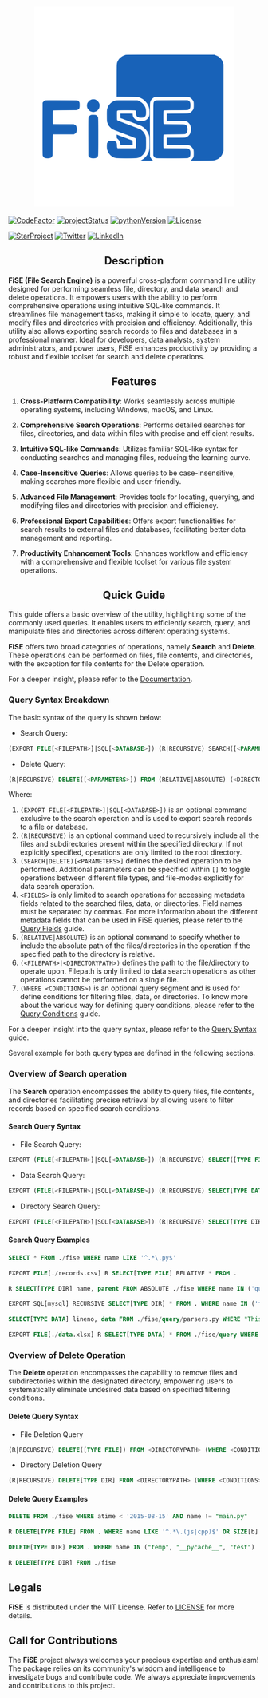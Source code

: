 <h1 align=center>
<img src="assets/fise.svg" width=400 align=center>
</h1>

<a href="https://www.codefactor.io/repository/github/rahul4732saini/fise"><img src="https://www.codefactor.io/repository/github/rahul4732saini/fise/badge" alt="CodeFactor"></a>
<a href="https://www.github.com/rahul4732saini/fise"><img src="https://img.shields.io/badge/status-beta-yellow?maxAge=60" alt="projectStatus"></a>
<a href="https://www.github.com/rahul4732saini/fise"><img src="https://img.shields.io/badge/python-3.10+-blue?label=Python&maxAge=60" alt="pythonVersion"></a>
<a href="https://github.com/rahul4732saini/fise/blob/main/LICENSE"><img src="https://img.shields.io/badge/License-MIT-green?maxAge=60" alt="License"></a>

<a href="https://www.github.com/rahul4732saini/fise"><img src="https://img.shields.io/github/stars/rahul4732saini/fise.svg?style=social&label=Star&maxAge=60" alt="StarProject"></a>
<a href="https://www.twitter.com/rahulsaini4732"><img src="https://img.shields.io/twitter/follow/rahulsaini4732?style=social&label=Follow&maxAge=60" alt="Twitter"></a>
<a href="https://www.linkedin.com/in/rahul-saini-9191a5286/)"><img src="https://img.shields.io/badge/LinkedIn-Connect-blue?style=social&logo=linkedin&maxAge=60" alt="LinkedIn"></a>

<h2 align=center>Description</h2>

**FiSE (File Search Engine)** is a powerful cross-platform command line utility designed for performing seamless file, directory, and data search and delete operations. It empowers users with the ability to perform comprehensive operations using intuitive SQL-like commands. It streamlines file management tasks, making it simple to locate, query, and modify files and directories with precision and efficiency. Additionally, this utility also allows exporting search records to files and databases in a professional manner. Ideal for developers, data analysts, system administrators, and power users, FiSE enhances productivity by providing a robust and flexible toolset for search and delete operations.

<h2 align=center>Features</h2>

1. **Cross-Platform Compatibility**: Works seamlessly across multiple operating systems, including Windows, macOS, and Linux.

2. **Comprehensive Search Operations**: Performs detailed searches for files, directories, and data within files with precise and efficient results.

3. **Intuitive SQL-like Commands**: Utilizes familiar SQL-like syntax for conducting searches and managing files, reducing the learning curve.

4. **Case-Insensitive Queries**: Allows queries to be case-insensitive, making searches more flexible and user-friendly.

5. **Advanced File Management**: Provides tools for locating, querying, and modifying files and directories with precision and efficiency.

6. **Professional Export Capabilities**: Offers export functionalities for search results to external files and databases, facilitating better data management and reporting.

7. **Productivity Enhancement Tools**: Enhances workflow and efficiency with a comprehensive and flexible toolset for various file system operations.

<h2 align=center>Quick Guide</h2>

This guide offers a basic overview of the utility, highlighting some of the commonly used queries. It enables users to efficiently search, query, and manipulate files and directories across different operating systems.

**FiSE** offers two broad categories of operations, namely **Search** and **Delete**. These operations can be performed on files, file contents, and directories, with the exception for file contents for the Delete operation.

For a deeper insight, please refer to the [Documentation](./doc/getting-started.md).

### Query Syntax Breakdown

The basic syntax of the query is shown below:

- Search Query:

```SQL
(EXPORT FILE[<FILEPATH>]|SQL[<DATABASE>]) (R|RECURSIVE) SEARCH([<PARAMETERS>]) <FIELDS> FROM (RELATIVE|ABSOLUTE) (<FILEPATH>|<DIRECTORYPATH>) (WHERE <CONDITIONS>)
```

- Delete Query:

```SQL
(R|RECURSIVE) DELETE([<PARAMETERS>]) FROM (RELATIVE|ABSOLUTE) (<DIRECTORYPATH>) (WHERE <CONDITIONS>)
```

Where:

1. `(EXPORT FILE[<FILEPATH>]|SQL[<DATABASE>])` is an optional command exclusive to the search operation and is used to export search records to a file or database.
2. `(R|RECURSIVE)` is an optional command used to recursively include all the files and subdirectories present within the specified directory. If not explicitly specified, operations are only limited to the root directory.
3. `(SEARCH|DELETE)[<PARAMETERS>]` defines the desired operation to be performed. Additional parameters can be specified within `[]` to toggle operations between different file types, and file-modes explicitly for data search operation.
4. `<FIELDS>` is only limited to search operations for accessing metadata fields related to the searched files, data, or directories. Field names must be separated by commas. For more information about the different metadata fields that can be used in FiSE queries, please refer to the [Query Fields](./doc/query/query-fields.md) guide.
5. `(RELATIVE|ABSOLUTE)` is an optional command to specify whether to include the absolute path of the files/directories in the operation if the specified path to the directory is relative.
6. `(<FILEPATH>|<DIRECTORYPATH>)` defines the path to the file/directory to operate upon. Filepath is only limited to data search operations as other operations cannot be performed on a single file.
7. `(WHERE <CONDITIONS>)` is an optional query segment and is used for define conditions for filtering files, data, or directories. To know more about the various way for defining query conditions, please refer to the [Query Conditions](./doc/query/query-conditions.md) guide.

For a deeper insight into the query syntax, please refer to the [Query Syntax](./doc/query/syntax.md) guide.

Several example for both query types are defined in the following sections.

### Overview of Search operation

The **Search** operation encompasses the ability to query files, file contents, and directories facilitating precise retrieval by allowing users to filter records based on specified search conditions.

#### Search Query Syntax

- File Search Query:

```SQL
EXPORT (FILE[<FILEPATH>]|SQL[<DATABASE>]) (R|RECURSIVE) SELECT([TYPE FILE]) <FIELDS> FROM (RELATIVE|ABSOLUTE) <DIRECTORYPATH> (WHERE <CONDITIONS>)
```

- Data Search Query:

```SQL
EXPORT (FILE[<FILEPATH>]|SQL[<DATABASE>]) (R|RECURSIVE) SELECT[TYPE DATA(, MODE (TEXT|BYTES))] <FIELDS> FROM (RELATIVE|ABSOLUTE) (<FILEPATH>|<DIRECTORYPATH>) (WHERE <CONDITIONS>)
```

- Directory Search Query:

```SQL
EXPORT (FILE[<FILEPATH>]|SQL[<DATABASE>]) (R|RECURSIVE) SELECT[TYPE DIR] <FIELDS> FROM (RELATIVE|ABSOLUTE) <DIRECTORYPATH> (WHERE <CONDITIONS>)
```

#### Search Query Examples

```SQL
SELECT * FROM ./fise WHERE name LIKE '^.*\.py$'
```

```SQL
EXPORT FILE[./records.csv] R SELECT[TYPE FILE] RELATIVE * FROM .
```

```SQL
R SELECT[TYPE DIR] name, parent FROM ABSOLUTE ./fise WHERE name IN ('query', 'common')
```

```SQL
EXPORT SQL[mysql] RECURSIVE SELECT[TYPE DIR] * FROM . WHERE name IN ('fise', 'tests', '.github') AND parent LIKE '^.*fise$'
```

```SQL
SELECT[TYPE DATA] lineno, data FROM ./fise/query/parsers.py WHERE "This" IN data AND lineno BETWEEN (30, 210)
```

```SQL
EXPORT FILE[./data.xlsx] R SELECT[TYPE DATA] * FROM ./fise/query WHERE name IN ('parsers.py', 'operators.py') AND data LIKE '^.*get_files.*$'
```

### Overview of Delete Operation

The **Delete** operation encompasses the capability to remove files and subdirectories within the designated directory, empowering users to systematically eliminate undesired data based on specified filtering conditions.

#### Delete Query Syntax

- File Deletion Query

```SQL
(R|RECURSIVE) DELETE([TYPE FILE]) FROM <DIRECTORYPATH> (WHERE <CONDITIONS>)
```

- Directory Deletion Query

```SQL
(R|RECURSIVE) DELETE[TYPE DIR] FROM <DIRECTORYPATH> (WHERE <CONDITIONS>)
```

#### Delete Query Examples

```SQL
DELETE FROM ./fise WHERE atime < '2015-08-15' AND name != "main.py"
```

```SQL
R DELETE[TYPE FILE] FROM . WHERE name LIKE '^.*\.(js|cpp)$' OR SIZE[b] = 0
```

```SQL
DELETE[TYPE DIR] FROM . WHERE name IN ("temp", "__pycache__", "test")
```

```SQL
R DELETE[TYPE DIR] FROM ./fise
```

## Legals

**FiSE** is distributed under the MIT License. Refer to [LICENSE](./LICENSE) for more details.

## Call for Contributions

The **FiSE** project always welcomes your precious expertise and enthusiasm!
The package relies on its community's wisdom and intelligence to investigate bugs and contribute code. We always appreciate improvements and contributions to this project.
